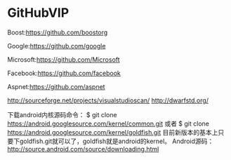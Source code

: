 # GitHubVIP
Boost:https://github.com/boostorg

Google:https://github.com/google

Microsoft:https://github.com/Microsoft

Facebook:https://github.com/facebook

Aspnet:https://github.com/aspnet

http://sourceforge.net/projects/visualstudioscan/
http://dwarfstd.org/

下载android内核源码命令：
$ git clone https://android.googlesource.com/kernel/common.git
或者
$ git clone https://android.googlesource.com/kernel/goldfish.git
目前新版本的基本上只要下goldfish.git就可以了，goldfish就是android的kernel。
Android源码：http://source.android.com/source/downloading.html

